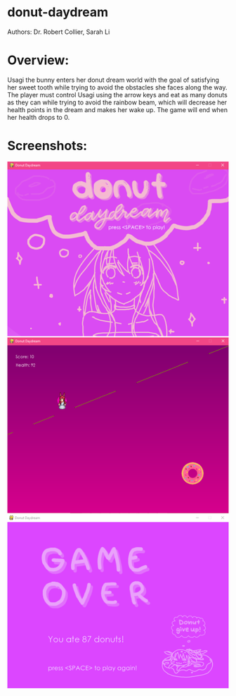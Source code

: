 # donut-daydream
Authors: Dr. Robert Collier, Sarah Li

# Overview:
Usagi the bunny enters her donut dream world with the goal of satisfying her sweet tooth while trying to avoid the obstacles she faces along the way.
The player must control Usagi using the arrow keys and eat as many donuts as they can while trying to avoid the rainbow beam, which will decrease her health points in the dream and makes her wake up. The game will end when her health drops to 0.

# Screenshots:

![title screen](screenshots/1.png)
![game](screenshots/2.png)
![game over screen](screenshots/3.png)
